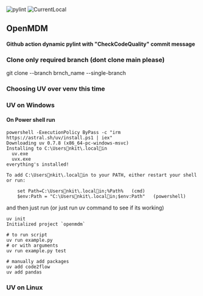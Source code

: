 ![pylint](https://img.shields.io/badge/pylint-5.00-red)
![CurrentLocal](https://img.shields.io/badge/machine-Latitude-brightgreen)

## OpenMDM

#### Github action dynamic pylint with "CheckCodeQuality" commit message 

### Clone only required branch (dont clone main please)

git clone --branch brnch_name --single-branch <repo-url>

### Choosing UV over venv this time

### UV on Windows 
#### On Power shell run

```
powershell -ExecutionPolicy ByPass -c "irm https://astral.sh/uv/install.ps1 | iex"
Downloading uv 0.7.8 (x86_64-pc-windows-msvc)
Installing to C:\Usersnkit\.localin
  uv.exe
  uvx.exe
everything's installed!

To add C:\Usersnkit\.localin to your PATH, either restart your shell or run:

    set Path=C:\Usersnkit\.localin;%Path%   (cmd)
    $env:Path = "C:\Usersnkit\.localin;$env:Path"   (powershell)

```

and then just run (or just run uv command to see if its working)<notice pyproject.tonml will be created>

```
uv init
Initialized project `openmdm`

# to run script
uv run example.py
# or with arguments
uv run example.py test

# manually add packages
uv add code2flow
uv add pandas 

```


### UV on Linux
 
